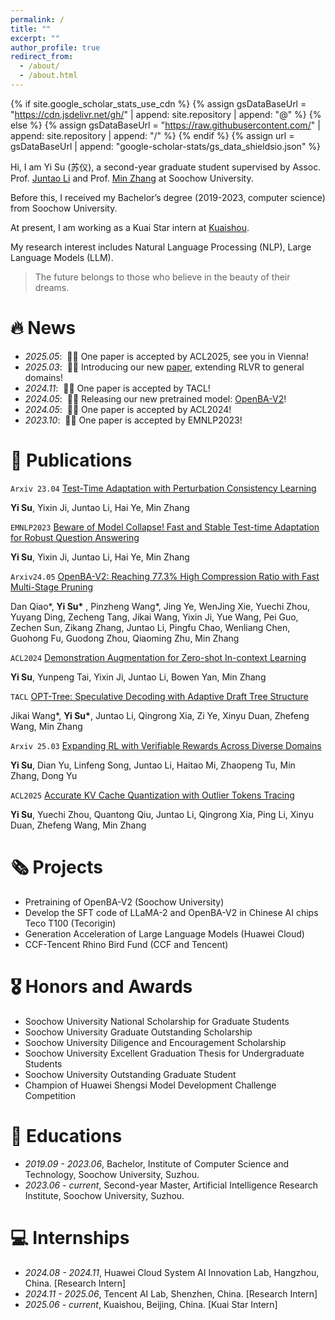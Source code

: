 ```yaml
---
permalink: /
title: ""
excerpt: ""
author_profile: true
redirect_from: 
  - /about/
  - /about.html
---
```


{% if site.google_scholar_stats_use_cdn %}
{% assign gsDataBaseUrl = "https://cdn.jsdelivr.net/gh/" | append: site.repository | append: "@" %}
{% else %}
{% assign gsDataBaseUrl = "https://raw.githubusercontent.com/" | append: site.repository | append: "/" %}
{% endif %}
{% assign url = gsDataBaseUrl | append: "google-scholar-stats/gs_data_shieldsio.json" %}

<span class='anchor' id='about-me'></span>

Hi, I am Yi Su (苏仪), a second-year graduate student supervised by Assoc. Prof. [Juntao Li](https://lijuntaopku.github.io) and Prof. [Min Zhang](https://zhangminsuda.github.io/cn_homepage/News/) at Soochow University.

Before this, I received my Bachelor’s degree (2019-2023, computer science) from Soochow University.

At present, I am working as a Kuai Star intern at [Kuaishou](https://www.kuaishou.com/).

My research interest includes Natural Language Processing (NLP), Large Language Models (LLM).
> The future belongs to those who believe in the beauty of their dreams.

# 🔥 News
- *2025.05*: &nbsp;🎉🎉 One paper is accepted by ACL2025, see you in Vienna!
- *2025.03*: &nbsp;🎉🎉 Introducing our new [paper](https://arxiv.org/pdf/2503.23829), extending RLVR to general domains!
- *2024.11*: &nbsp;🎉🎉 One paper is accepted by TACL!
- *2024.05*: &nbsp;🎉🎉 Releasing our new pretrained model: [OpenBA-V2](https://arxiv.org/pdf/2405.05957)!
- *2024.05*: &nbsp;🎉🎉 One paper is accepted by ACL2024!
- *2023.10*: &nbsp;🎉🎉 One paper is accepted by EMNLP2023!

# 📝 Publications 
`Arxiv 23.04` [Test-Time Adaptation with Perturbation Consistency Learning](https://arxiv.org/pdf/2304.12764)

**Yi Su**, Yixin Ji, Juntao Li, Hai Ye, Min Zhang


`EMNLP2023` [Beware of Model Collapse! Fast and Stable Test-time Adaptation for Robust Question Answering](https://aclanthology.org/2023.emnlp-main.803.pdf)

**Yi Su**, Yixin Ji, Juntao Li, Hai Ye, Min Zhang


`Arxiv24.05` [OpenBA-V2: Reaching 77.3% High Compression Ratio with Fast Multi-Stage Pruning](https://arxiv.org/pdf/2405.05957)

Dan Qiao\*, **Yi Su\*** , Pinzheng Wang\*, Jing Ye, WenJing Xie, Yuechi Zhou, Yuyang Ding, Zecheng Tang, Jikai Wang, Yixin Ji, Yue Wang, Pei Guo, Zechen Sun, Zikang Zhang, Juntao Li, Pingfu Chao, Wenliang Chen, Guohong Fu, Guodong Zhou, Qiaoming Zhu, Min Zhang


`ACL2024` [Demonstration Augmentation for Zero-shot In-context Learning](https://aclanthology.org/2024.findings-acl.846.pdf)

**Yi Su**, Yunpeng Tai, Yixin Ji, Juntao Li, Bowen Yan, Min Zhang


`TACL` [OPT-Tree: Speculative Decoding with Adaptive Draft Tree Structure](https://arxiv.org/pdf/2406.17276)

Jikai Wang\*, **Yi Su\***, Juntao Li, Qingrong Xia, Zi Ye, Xinyu Duan, Zhefeng Wang, Min Zhang


`Arxiv 25.03` [Expanding RL with Verifiable Rewards Across Diverse Domains](https://arxiv.org/pdf/2503.23829)

**Yi Su**, Dian Yu, Linfeng Song, Juntao Li, Haitao Mi, Zhaopeng Tu, Min Zhang, Dong Yu


`ACL2025` [Accurate KV Cache Quantization with Outlier Tokens Tracing](https://arxiv.org/pdf/2505.10938)

**Yi Su**, Yuechi Zhou, Quantong Qiu, Juntao Li, Qingrong Xia, Ping Li, Xinyu Duan, Zhefeng Wang, Min Zhang

# 🗞️ Projects
<span class='anchor' id='projects'></span>
- Pretraining of OpenBA-V2 (Soochow University)
- Develop the SFT code of LLaMA-2 and OpenBA-V2 in Chinese AI chips Teco T100 (Tecorigin)
- Generation Acceleration of Large Language Models (Huawei Cloud)
- CCF-Tencent Rhino Bird Fund (CCF and Tencent)


# 🎖 Honors and Awards
- Soochow University National Scholarship for Graduate Students
- Soochow University Graduate Outstanding Scholarship
- Soochow University Diligence and Encouragement Scholarship
- Soochow University Excellent Graduation Thesis for Undergraduate Students
- Soochow University Outstanding Graduate Student
- Champion of Huawei Shengsi Model Development Challenge Competition

# 📖 Educations
- *2019.09 - 2023.06*, Bachelor, Institute of Computer Science and Technology, Soochow University, Suzhou.
- *2023.06 - current*, Second-year Master, Artificial Intelligence Research Institute, Soochow University, Suzhou.

# 💻 Internships
- *2024.08 - 2024.11*, Huawei Cloud System AI Innovation Lab, Hangzhou, China. [Research Intern]
- *2024.11 - 2025.06*, Tencent AI Lab, Shenzhen, China. [Research Intern]
- *2025.06 - current*, Kuaishou, Beijing, China. [Kuai Star Intern]